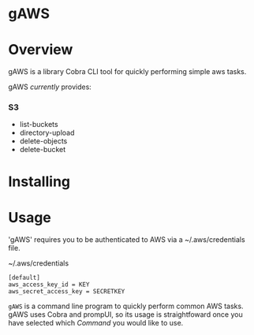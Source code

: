 # gAWS

# Overview

gAWS is a library Cobra CLI tool for quickly performing simple aws tasks.

gAWS *currently* provides:

### S3
- list-buckets
- directory-upload
- delete-objects
- delete-bucket

# Installing

# Usage
'gAWS' requires you to be authenticated to AWS via a ~/.aws/credentials file.

~/.aws/credentials
```
[default]
aws_access_key_id = KEY
aws_secret_access_key = SECRETKEY
```


`gAWS` is a command line program to quickly perform common AWS tasks. gAWS uses Cobra and prompUI, so its usage is straightfoward once you have selected which *Command* you would like to use. 


